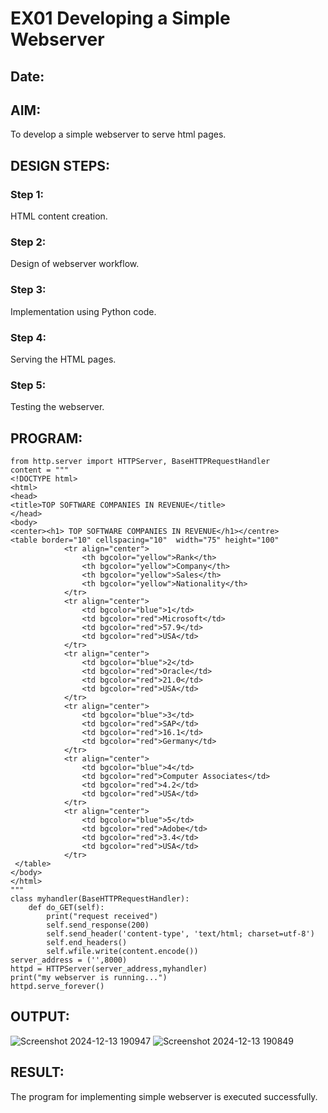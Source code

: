 # EX01 Developing a Simple Webserver
## Date:

## AIM:
To develop a simple webserver to serve html pages.

## DESIGN STEPS:
### Step 1: 
HTML content creation.

### Step 2:
Design of webserver workflow.

### Step 3:
Implementation using Python code.

### Step 4:
Serving the HTML pages.

### Step 5:
Testing the webserver.

## PROGRAM:
```
from http.server import HTTPServer, BaseHTTPRequestHandler
content = """
<!DOCTYPE html>
<html>
<head>
<title>TOP SOFTWARE COMPANIES IN REVENUE</title>
</head>
<body>
<center><h1> TOP SOFTWARE COMPANIES IN REVENUE</h1></centre>
<table border="10" cellspacing="10"  width="75" height="100"
            <tr align="center">
                <th bgcolor="yellow">Rank</th>
                <th bgcolor="yellow">Company</th>
                <th bgcolor="yellow">Sales</th>
                <th bgcolor="yellow">Nationality</th>
            </tr>
            <tr align="center">
                <td bgcolor="blue">1</td>
                <td bgcolor="red">Microsoft</td>
                <td bgcolor="red">57.9</td>
                <td bgcolor="red">USA</td>
            </tr>
            <tr align="center">
                <td bgcolor="blue">2</td>
                <td bgcolor="red">Oracle</td>
                <td bgcolor="red">21.0</td>
                <td bgcolor="red">USA</td>
            </tr>
            <tr align="center">
                <td bgcolor="blue">3</td>
                <td bgcolor="red">SAP</td>
                <td bgcolor="red">16.1</td>
                <td bgcolor="red">Germany</td>
            </tr>
            <tr align="center">
                <td bgcolor="blue">4</td>
                <td bgcolor="red">Computer Associates</td>
                <td bgcolor="red">4.2</td>
                <td bgcolor="red">USA</td>
            </tr>
            <tr align="center">
                <td bgcolor="blue">5</td>
                <td bgcolor="red">Adobe</td>
                <td bgcolor="red">3.4</td>
                <td bgcolor="red">USA</td>
            </tr>
 </table>       
</body>
</html>
"""
class myhandler(BaseHTTPRequestHandler):
    def do_GET(self):
        print("request received")
        self.send_response(200)
        self.send_header('content-type', 'text/html; charset=utf-8')
        self.end_headers()
        self.wfile.write(content.encode())
server_address = ('',8000)
httpd = HTTPServer(server_address,myhandler)
print("my webserver is running...")
httpd.serve_forever()
```

## OUTPUT:
![Screenshot 2024-12-13 190947](https://github.com/user-attachments/assets/b66dd822-1fd7-4238-9dcf-c5037d8a2084)
![Screenshot 2024-12-13 190849](https://github.com/user-attachments/assets/cfe48d30-b1da-4675-834f-b1b6d1b6b3c5)




## RESULT:
The program for implementing simple webserver is executed successfully.

